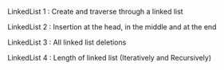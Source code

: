 LinkedList 1 : Create and traverse through a linked list

LinkedList 2 : Insertion at the head, in the middle and at the end

LinkedList 3 : All linked list deletions

LinkedList 4 : Length of linked list (Iteratively and Recursively)
